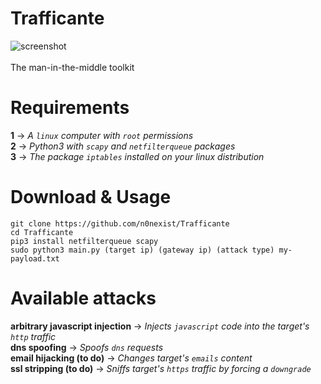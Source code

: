 # Trafficante
![screenshot](https://user-images.githubusercontent.com/111337838/226925263-770a1ee7-eb7c-4c7f-ac84-68ad67fff76d.png)<br><br>
The man-in-the-middle toolkit

# Requirements
<b>1</b> -> <i>A ```linux``` computer with ```root``` permissions</i><br>
<b>2</b> -> <i>Python3 with ```scapy``` and ```netfilterqueue``` packages</i><br>
<b>3</b> -> <i>The package ```iptables``` installed on your linux distribution</i><br>

# Download & Usage
```
git clone https://github.com/n0nexist/Trafficante
cd Trafficante
pip3 install netfilterqueue scapy
sudo python3 main.py (target ip) (gateway ip) (attack type) my-payload.txt
```

# Available attacks
<b>arbitrary javascript injection</b> -> <i>Injects ```javascript``` code into the target's ```http``` traffic</i><br>
<b>dns spoofing</b> -> <i>Spoofs ```dns``` requests</i><br>
<b>email hijacking (to do)</b> -> <i>Changes target's ```emails``` content</i><br>
<b>ssl stripping (to do)</b> -> <i>Sniffs target's ```https``` traffic by forcing a ```downgrade```</i><br>
